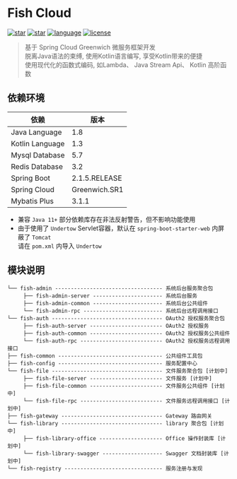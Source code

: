 # Fish Cloud
[![star](https://img.shields.io/github/stars/Devifish/Fish-Cloud.svg?logo=github)](https://github.com/Devifish/Fish-Cloud)
[![star](https://gitee.com/Devifish/Fish-Cloud/badge/star.svg)](https://gitee.com/Devifish/Fish-Cloud)
[![language](https://img.shields.io/badge/language-Kotlin-yellow.svg)](https://kotlinlang.org/)
[![license](https://img.shields.io/badge/license-Apache%202-blue.svg)](https://www.apache.org/licenses/LICENSE-2.0)

> 基于 Spring Cloud Greenwich 微服务框架开发<br/>
> 脱离Java语法的束缚, 使用Kotlin语言编写, 享受Kotlin带来的便捷<br/>
> 使用现代化的函数式编码, 如Lambda、 Java Stream Api、 Kotlin 高阶函数

## 依赖环境
依赖 | 版本
---|---
Java Language | 1.8
Kotlin Language | 1.3
Mysql Database | 5.7
Redis Database | 3.2
Spring Boot | 2.1.5.RELEASE
Spring Cloud | Greenwich.SR1
Mybatis Plus | 3.1.1

- 兼容 ```Java 11+``` 部分依赖库存在非法反射警告，但不影响功能使用
- 由于使用了 ```Undertow``` Servlet容器，默认在 ```spring-boot-starter-web``` 内屏蔽了 ```Tomcat``` <br/>
  请在 ```pom.xml``` 内导入 ```Undertow```
  
## 模块说明
```
└── fish-admin ---------------------------------- 系统后台服务聚合包
     ├── fish-admin-server ---------------------- 系统后台服务
     ├── fish-admin-common ---------------------- 系统后台公共组件
     └── fish-admin-rpc ------------------------- 系统后台远程调用接口
└── fish-auth ----------------------------------- OAuth2 授权服务聚合包
     ├── fish-auth-server ----------------------- OAuth2 授权服务
     ├── fish-auth-common ----------------------- OAuth2 授权服务公共组件
     └── fish-auth-rpc -------------------------- OAuth2 授权服务远程调用接口
├── fish-common --------------------------------- 公共组件工具包
├── fish-config --------------------------------- 服务配置中心
└── fish-file ----------------------------------- 文件服务聚合包 [计划中]
     ├── fish-file-server ----------------------- 文件服务 [计划中]
     ├── fish-file-common ----------------------- 文件服务公共组件 [计划中]
     └── fish-file-rpc -------------------------- 文件服务远程调用接口 [计划中]
├── fish-gateway -------------------------------- Gateway 路由网关
└── fish-library -------------------------------- library 聚合包 [计划中]
     ├── fish-library-office -------------------- Office 操作封装库 [计划中]
     └── fish-library-swagger ------------------- Swagger 文档封装库 [计划中]
└── fish-registry ------------------------------- 服务注册与发现
```